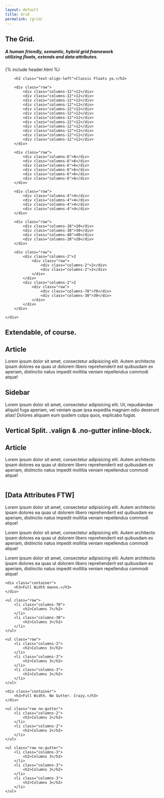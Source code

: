```yaml
---
layout: default
title: Grid
permalink: /grid/
---
```


<section class="hero">
	<div class="container">
		<h1>The Grid.</h1>
		<h5>A human friendly, semantic, hybrid grid framework <br>utilizing floats, extends and data attributes.</h5>
		{% include header.html %}
	</div>
</section>

<section class="example-grid text-align-center juice-bg">
	<div class="container">

		<h2 class="text-align-left">Classic Floats yo.</h2>

		<div class="row">
			<div class="columns-12">12</div>
			<div class="columns-12">12</div>
			<div class="columns-12">12</div>
			<div class="columns-12">12</div>
			<div class="columns-12">12</div>
			<div class="columns-12">12</div>
			<div class="columns-12">12</div>
			<div class="columns-12">12</div>
			<div class="columns-12">12</div>
			<div class="columns-12">12</div>
			<div class="columns-12">12</div>
			<div class="columns-12">12</div>
		</div>

		<div class="row">
			<div class="columns-6">6</div>
			<div class="columns-6">6</div>
			<div class="columns-6">6</div>
			<div class="columns-6">6</div>
			<div class="columns-6">6</div>
			<div class="columns-6">6</div>
		</div>

		<div class="row">
			<div class="columns-4">4</div>
			<div class="columns-4">4</div>
			<div class="columns-4">4</div>
			<div class="columns-4">4</div>
		</div>

		<div class="row">
			<div class="columns-10">10</div>
			<div class="columns-30">30</div>
			<div class="columns-40">40</div>
			<div class="columns-20">20</div>
		</div>

		<div class="row">
			<div class="columns-2">2
	            <div class="row">
	                <div class="columns-2">2</div>
	                <div class="columns-2">2</div>
	            </div>
	        </div>
			<div class="columns-2">2
	            <div class="row">
	                <div class="columns-70">70</div>
	                <div class="columns-30">30</div>
	            </div>
	        </div>
		</div>

	</div>
</section>

<section class="example-grid stripe">
	<div class="container">
		<h2>Extendable, of course.</h2>
		<div class="row">
			<article class="columns-70">
				<h2>Article</h2>
				<p>
					Lorem ipsum dolor sit amet, consectetur adipisicing elit. Autem architecto ipsam dolores ea quas ut dolorem libero reprehenderit est quibusdam ex aperiam, distinctio natus impedit mollitia veniam repellendus commodi atque!
				</p>
			</article>
			<aside class="columns-30">
				<h2>Sidebar</h2>
				<p>Lorem ipsum dolor sit amet, consectetur adipisicing elit. Ut, repudiandae aliquid fuga aperiam, vel veniam quae ipsa expedita magnam odio deserunt alias! Dolores aliquam eum quidem culpa quos, explicabo fugiat.</p>
			</aside>
		</div>
	</div>
</section>

<section class="example-grid stripe">
	<div class="container">
		<h2>Vertical Split. .valign & .no-gutter inline-block.</h2>
		<div class="row valign no-gutter">
			<div class="columns-2">
				<h2>Article</h2>
				<p>
					Lorem ipsum dolor sit amet, consectetur adipisicing elit. Autem architecto ipsam dolores ea quas ut dolorem libero reprehenderit est quibusdam ex aperiam, distinctio natus impedit mollitia veniam repellendus commodi atque!
				</p>
			</div>
			<div class="columns-2">
				<img src="http://placehold.it/600x450" alt="">
			</div>
		</div>
	</div>
</section>

<section class="example-grid stripe">
	<div class="container">
		<h2>[Data Attributes FTW]</h2>
		<div data-layout="grid">
			<div data-columns=".3">
				<p>
				Lorem ipsum dolor sit amet, consectetur adipisicing elit. Autem architecto ipsam dolores ea quas ut dolorem libero reprehenderit est quibusdam ex aperiam, distinctio natus impedit mollitia veniam repellendus commodi atque!
				</p>
			</div>
			<div data-columns=".4">
				<p>
				Lorem ipsum dolor sit amet, consectetur adipisicing elit. Autem architecto ipsam dolores ea quas ut dolorem libero reprehenderit est quibusdam ex aperiam, distinctio natus impedit mollitia veniam repellendus commodi atque!
				</p>
			</div>
			<div data-columns=".3">
				<p>
				Lorem ipsum dolor sit amet, consectetur adipisicing elit. Autem architecto ipsam dolores ea quas ut dolorem libero reprehenderit est quibusdam ex aperiam, distinctio natus impedit mollitia veniam repellendus commodi atque!
				</p>
			</div>
		</div>
	</div>
</section>

<section class="example-grid stripe">

	<div class="container">
		<h3>Full Width mannn.</h3>
	</div>

	<ul class="row">
		<li class="columns-70">
			<h2>Columns 7</h2>
		</li>
		<li class="columns-30">
			<h2>Columns 3</h2>
		</li>
	</ul>

	<ul class="row">
		<li class="columns-3">
			<h2>Columns 3</h2>
		</li>
		<li class="columns-3">
			<h2>Columns 3</h2>
		</li>
		<li class="columns-3">
			<h2>Columns 3</h2>
		</li>
	</ul>

</section>

<section class="example-grid stripe">

	<div class="container">
		<h3>Full Width. No Gutter. Crazy.</h3>
	</div>

	<ul class="row no-gutter">
		<li class="columns-2">
			<h2>Columns 2</h2>
		</li>
		<li class="columns-2">
			<h2>Columns 2</h2>
		</li>
	</ul>

	<ul class="row no-gutter">
		<li class="columns-3">
			<h2>Columns 3</h2>
		</li>
		<li class="columns-3">
			<h2>Columns 3</h2>
		</li>
		<li class="columns-3">
			<h2>Columns 3</h2>
		</li>
	</ul>
</section>
